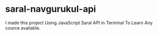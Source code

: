 # saral-navgurukul-api
I made this project Using JavaScript Saral API in Terminal To Learn Any cource available.
